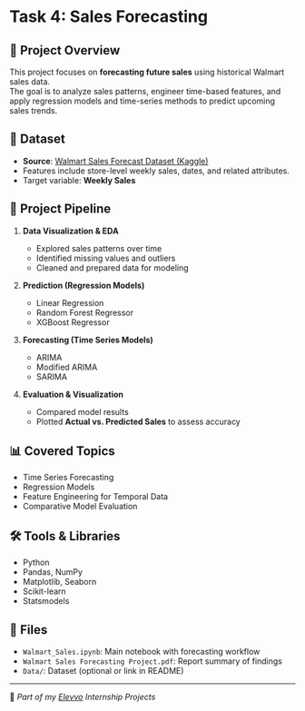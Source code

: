 # Task 4: Sales Forecasting

## 📌 Project Overview
This project focuses on **forecasting future sales** using historical Walmart sales data.  
The goal is to analyze sales patterns, engineer time-based features, and apply regression models and time-series methods to predict upcoming sales trends.  

## 📂 Dataset
- **Source**: [Walmart Sales Forecast Dataset (Kaggle)](https://www.kaggle.com/datasets/aslanahmedov/walmart-sales-forecast)  
- Features include store-level weekly sales, dates, and related attributes.  
- Target variable: **Weekly Sales**

## 🔄 Project Pipeline
1. **Data Visualization & EDA**  
   - Explored sales patterns over time  
   - Identified missing values and outliers  
   - Cleaned and prepared data for modeling  

2. **Prediction (Regression Models)**  
   - Linear Regression  
   - Random Forest Regressor  
   - XGBoost Regressor  

3. **Forecasting (Time Series Models)**  
   - ARIMA  
   - Modified ARIMA  
   - SARIMA  

4. **Evaluation & Visualization**  
   - Compared model results  
   - Plotted **Actual vs. Predicted Sales** to assess accuracy  

## 📊 Covered Topics
- Time Series Forecasting  
- Regression Models  
- Feature Engineering for Temporal Data  
- Comparative Model Evaluation  

## 🛠️ Tools & Libraries
- Python  
- Pandas, NumPy  
- Matplotlib, Seaborn  
- Scikit-learn  
- Statsmodels  

## 📎 Files
- `Walmart_Sales.ipynb`: Main notebook with forecasting workflow  
- `Walmart Sales Forecasting Project.pdf`: Report summary of findings  
- `Data/`: Dataset (optional or link in README)  

---
🔗 *Part of my [Elevvo](https://elevvo.tech/) Internship Projects*
